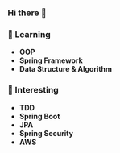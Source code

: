 ### Hi there 👋

### 📖 Learning
* **OOP**
* **Spring Framework**
* **Data Structure & Algorithm**

### 🧾 Interesting
* **TDD**
* **Spring Boot**
* **JPA**
* **Spring Security**
* **AWS**
